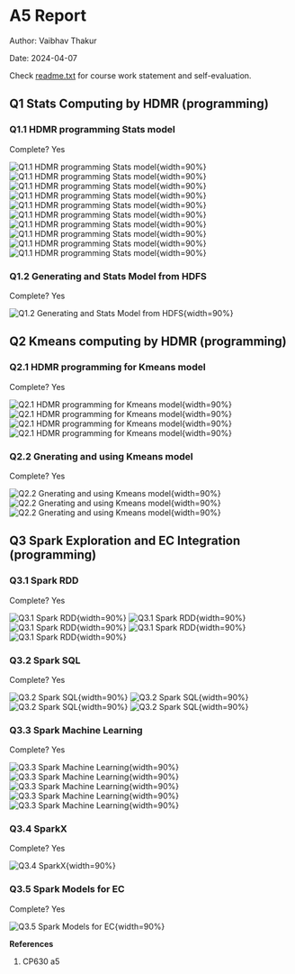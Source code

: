 # A5 Report

Author: Vaibhav Thakur 

Date: 2024-04-07 

Check [readme.txt](readme.txt) for course work statement and self-evaluation. 
  
## Q1 Stats Computing by HDMR (programming)


### Q1.1 HDMR programming Stats model

Complete? Yes 

![Q1.1 HDMR programming Stats model](images/1.1.1.png){width=90%}
![Q1.1 HDMR programming Stats model](images/1.1.2.png){width=90%}
![Q1.1 HDMR programming Stats model](images/1.1.3.png){width=90%}
![Q1.1 HDMR programming Stats model](images/1.1.4.png){width=90%}
![Q1.1 HDMR programming Stats model](images/1.1.5.png){width=90%}
![Q1.1 HDMR programming Stats model](images/1.1.6.png){width=90%}
![Q1.1 HDMR programming Stats model](images/1.1.7.png){width=90%}
![Q1.1 HDMR programming Stats model](images/1.1.8.png){width=90%}
![Q1.1 HDMR programming Stats model](images/1.1.9.png){width=90%}
![Q1.1 HDMR programming Stats model](images/1.1.10.png){width=90%}

### Q1.2 Generating and Stats Model from HDFS

Complete? Yes 

![Q1.2 Generating and Stats Model from HDFS](images/1.2.2.png){width=90%}

## Q2 Kmeans computing by HDMR (programming)


### Q2.1 HDMR programming for Kmeans model

Complete? Yes 

![Q2.1 HDMR programming for Kmeans model](images/2.1.1.png){width=90%}
![Q2.1 HDMR programming for Kmeans model](images/2.1.2.png){width=90%}
![Q2.1 HDMR programming for Kmeans model](images/2.1.3.png){width=90%}
![Q2.1 HDMR programming for Kmeans model](images/2.1.4.png){width=90%}

### Q2.2 Gnerating and using Kmeans model

Complete? Yes 

![Q2.2 Gnerating and using Kmeans model](images/2.2.3.png){width=90%}
![Q2.2 Gnerating and using Kmeans model](images/2.2.4.png){width=90%}
![Q2.2 Gnerating and using Kmeans model](images/2.2.5.png){width=90%}

## Q3 Spark Exploration and EC Integration (programming)


### Q3.1 Spark RDD

Complete? Yes 

![Q3.1 Spark RDD](images/3.1.1.png){width=90%}
![Q3.1 Spark RDD](images/3.1.2.png){width=90%}
![Q3.1 Spark RDD](images/3.1.3.png){width=90%}
![Q3.1 Spark RDD](images/3.1.4.png){width=90%}
![Q3.1 Spark RDD](images/3.1.5.png){width=90%}

### Q3.2 Spark SQL

Complete? Yes 

![Q3.2 Spark SQL](images/3.2.1.png){width=90%}
![Q3.2 Spark SQL](images/3.2.2.png){width=90%}
![Q3.2 Spark SQL](images/3.2.3.png){width=90%}
![Q3.2 Spark SQL](images/3.2.4.png){width=90%}

### Q3.3 Spark Machine Learning

Complete? Yes 

![Q3.3 Spark Machine Learning](images/3.3.1.png){width=90%}
![Q3.3 Spark Machine Learning](images/3.3.2.png){width=90%}
![Q3.3 Spark Machine Learning](images/3.3.3.png){width=90%}
![Q3.3 Spark Machine Learning](images/3.3.4.png){width=90%}
![Q3.3 Spark Machine Learning](images/3.3.5.png){width=90%}

### Q3.4 SparkX

Complete? Yes 

![Q3.4 SparkX](images/3.4.1.png){width=90%}


### Q3.5 Spark Models for EC

Complete? Yes 

![Q3.5 Spark Models for EC](images/3.5.png){width=90%}


**References**

1. CP630 a5

